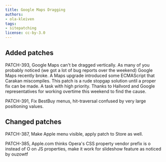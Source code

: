 ```yaml
---
title: Google Maps Dragging
authors:
- ola-kleiven
tags:
- sitepatching
license: cc-by-3.0
---
```


## Added patches



PATCH-393, Google Maps can&#39;t be dragged vertically. As many of you probably noticed (we got a lot of bug reports over the weekend) Google Maps recently broke. A Maps upgrade introduced some ECMAScript that Carakan miscompiles. This patch is a rude stopgap solution until a proper fix can be made. A task with high priority. Thanks to Hallvord and Google representatives for working overtime this weekend to find the cause.

PATCH-391, Fix BestBuy menus, hit-traversal confused by very large positioning values.

## Changed patches



PATCH-387, Make Apple menu visible, apply patch to Store as well.

PATCH-385, Apple.com thinks Opera&#39;s CSS property vendor prefix is o instead of O on JS properties, make it work for slideshow feature as noticed by ouzowtf
